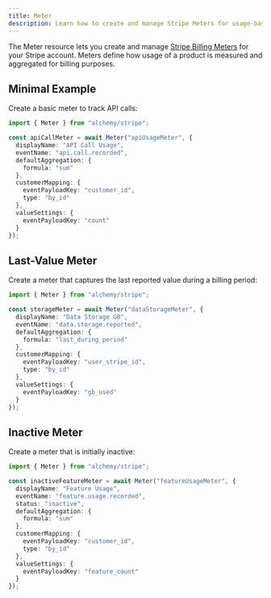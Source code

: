 ```yaml
---
title: Meter
description: Learn how to create and manage Stripe Meters for usage-based billing using Alchemy in your applications.
---
```



The Meter resource lets you create and manage [Stripe Billing Meters](https://stripe.com/docs/billing/usage-based-billing/meters) for your Stripe account. Meters define how usage of a product is measured and aggregated for billing purposes.

## Minimal Example

Create a basic meter to track API calls:

```ts
import { Meter } from "alchemy/stripe";

const apiCallMeter = await Meter("apiUsageMeter", {
  displayName: "API Call Usage",
  eventName: "api.call.recorded",
  defaultAggregation: {
    formula: "sum"
  },
  customerMapping: {
    eventPayloadKey: "customer_id",
    type: "by_id"
  },
  valueSettings: {
    eventPayloadKey: "count"
  }
});
```

## Last-Value Meter

Create a meter that captures the last reported value during a billing period:

```ts
import { Meter } from "alchemy/stripe";

const storageMeter = await Meter("dataStorageMeter", {
  displayName: "Data Storage GB",
  eventName: "data.storage.reported",
  defaultAggregation: {
    formula: "last_during_period"
  },
  customerMapping: {
    eventPayloadKey: "user_stripe_id",
    type: "by_id"
  },
  valueSettings: {
    eventPayloadKey: "gb_used"
  }
});
```

## Inactive Meter

Create a meter that is initially inactive:

```ts
import { Meter } from "alchemy/stripe";

const inactiveFeatureMeter = await Meter("featureUsageMeter", {
  displayName: "Feature Usage",
  eventName: "feature.usage.recorded",
  status: "inactive",
  defaultAggregation: {
    formula: "sum"
  },
  customerMapping: {
    eventPayloadKey: "customer_id",
    type: "by_id"
  },
  valueSettings: {
    eventPayloadKey: "feature_count"
  }
});
```
